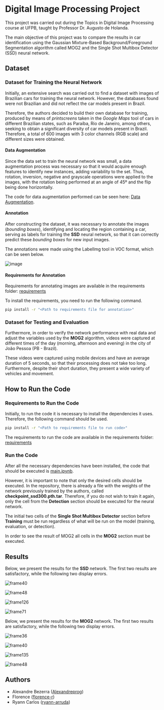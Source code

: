# Digital Image Processing Project

This project was carried out during the Topics in Digital Image Processing course at UFPB, taught by Professor Dr. Augusto de Holanda.

The main objective of this project was to compare the results in car identification using the Gaussian Mixture-Based Background/Foreground Segmentation algorithm called MOG2 and the Single Shot Multibox Detector (SSD) neural network.

## Dataset

### Dataset for Training the Neural Network

Initially, an extensive search was carried out to find a dataset with images of Brazilian cars for training the neural network. However, the databases found were not Brazilian and did not reflect the car models present in Brazil.

Therefore, the authors decided to build their own database for training, produced by means of *printscreens* taken in the *Google Maps* tool of cars in different Brazilian states, such as Paraíba, Rio de Janeiro, among others, seeking to obtain a significant diversity of car models present in Brazil. Therefore, a total of 600 images with 3 color channels (RGB scale) and different sizes were obtained.

#### Data Augmentation

Since the data set to train the neural network was small, a data augmentation process was necessary so that it would acquire enough features to identify new instances, adding variability to the set. Thus, rotation, inversion, negative and grayscale operations were applied to the images, with the rotation being performed at an angle of 45º and the flip being done horizontally.

The code for data augmentation performed can be seen here: [Data Augmentation](https://github.com/ryann-arruda/car-detection/blob/main/data_augmentation.ipynb).

#### Annotation

After constructing the dataset, it was necessary to annotate the images (*bounding boxes*), identifying and locating the region containing a car, serving as labels for training the **SSD** neural network, so that it can correctly predict these *bounding boxes* for new input images.

The annotations were made using the LabelImg tool in VOC format, which can be seen below.

![image](https://github.com/user-attachments/assets/aba28896-206a-4a11-9b6d-08c1c4e3d0d0)

#### Requirements for Annotation

Requirements for annotating images are available in the requirements folder: [requirements](https://github.com/ryann-arruda/car-detection/tree/main/requirements)

To install the requirements, you need to run the following command.
```bash
pip install -r "<Path to requirements file for annotation>"
```

### Dataset for Testing and Evaluation

Furthermore, in order to verify the network performance with real data and adjust the variables used by the **MOG2** algorithm, videos were captured at different times of the day (morning, afternoon and evening) in the city of João Pessoa (PB - Brazil).

These videos were captured using mobile devices and have an average duration of 5 seconds, so that their processing does not take too long. Furthermore, despite their short duration, they present a wide variety of vehicles and movement.

## How to Run the Code

### Requirements to Run the Code

Initially, to run the code it is necessary to install the dependencies it uses. Therefore, the following command should be used.

```bash
pip install -r "<Path to requirements file to run code>"
```

The requirements to run the code are available in the requirements folder: [requirements](https://github.com/ryann-arruda/car-detection/tree/main/requirements)

### Run the Code

After all the necessary dependencies have been installed, the code that should be executed is [main.ipynb](https://github.com/ryann-arruda/car-detection/blob/main/main.ipynb).

However, it is important to note that only the desired cells should be executed. In the repository, there is already a file with the weights of the network previously trained by the authors, called **checkpoint_ssd300.pth.tar**. Therefore, if you do not wish to train it again, only the cell from the **Detection** section should be executed for the neural network.

The initial two cells of the **Single Shot Multibox Detector** section before **Training** must be run regardless of what will be run on the model (training, evaluation, or detection).

In order to see the result of MOG2 all cells in the **MOG2** section must be executed.

## Results

Below, we present the results for the **SSD** network. The first two results are satisfactory, while the following two display errors.

![frame40](https://github.com/user-attachments/assets/24da08c8-6458-4636-b9b8-5f8dee56b1f6)

![frame48](https://github.com/user-attachments/assets/192aa3e5-5657-47c4-8330-ef773a9f1433)


![frame126](https://github.com/user-attachments/assets/d20a4f43-0933-4f54-9f5c-d1493591f8e9)

![frame71](https://github.com/user-attachments/assets/575f7fb6-6d12-44e1-95ae-87a0e35b79bc)

Below, we present the results for the **MOG2** network. The first two results are satisfactory, while the following two display errors.

![frame36](https://github.com/user-attachments/assets/b75a0e3a-47b0-4dcb-9738-f73c64c2bc00)

![frame40](https://github.com/user-attachments/assets/d4c2e2a6-561c-4ce2-8bcc-de99830a5b58)



![frame135](https://github.com/user-attachments/assets/8386c06a-ce75-4401-b7cc-15bda879ecba)

![frame48](https://github.com/user-attachments/assets/d4806fb2-2a8e-4507-8d22-8b739fcc926d)

## Authors

* Alexandre Bezerra ([Alexandreprog](https://github.com/Alexandreprog))
* Florence ([florence-r](https://github.com/florence-r))
* Ryann Carlos ([ryann-arruda](https://github.com/ryann-arruda))

